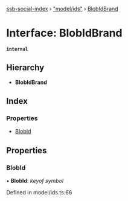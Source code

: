 [ssb-social-index](../README.md) › ["model/ids"](../modules/_model_ids_.md) › [BlobIdBrand](_model_ids_.blobidbrand.md)

# Interface: BlobIdBrand

**`internal`** 

## Hierarchy

* **BlobIdBrand**

## Index

### Properties

* [BlobId](_model_ids_.blobidbrand.md#blobid)

## Properties

###  BlobId

• **BlobId**: *keyof symbol*

Defined in model/ids.ts:66
